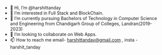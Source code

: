 - 👋 Hi, I’m @harshittanday
- 👀 I’m interested in Full Stack and BlockChain.
- 🌱 I’m currently pursuing Bachelors of Technology in Computer Science and Engineering from Chandigarh Group of Colleges, Landran(2019-2023)
- 💞️ I’m looking to collaborate on Web Apps.
- 📫 How to reach me email- harshittanday@gmail.com , insta - harshit_tanday 


